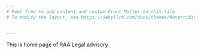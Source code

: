 ```yaml
---
# Feel free to add content and custom Front Matter to this file.
# To modify the layout, see https://jekyllrb.com/docs/themes/#overriding-theme-defaults


---
```


This is home page of RAA Legal advisory

